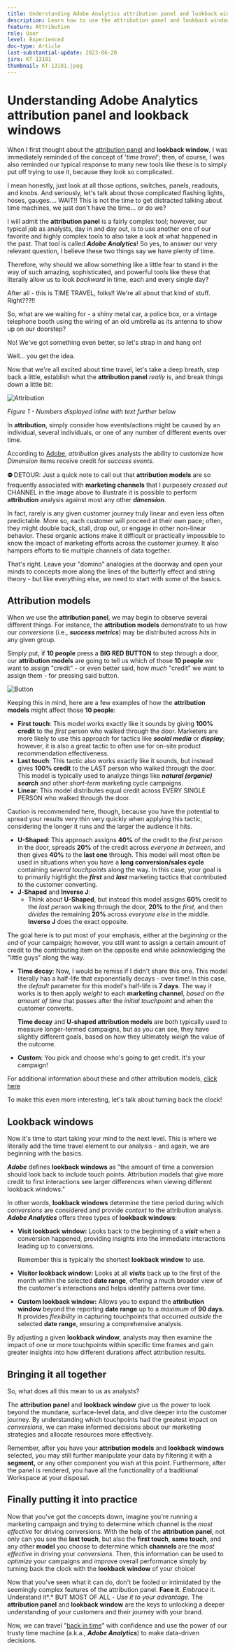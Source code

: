 ```yaml
---
title: Understanding Adobe Analytics attribution panel and lookback windows
description: Learn how to use the attribution panel and lookback window to understand customer behavior and customize how dimension items get credit for success events.
feature: Attribution
role: User
level: Experienced
doc-type: Article
last-substantial-update: 2023-06-20
jira: KT-13181
thumbnail: KT-13181.jpeg
---
```


# Understanding Adobe Analytics attribution panel and lookback windows

When I first thought about the [attribution panel](https://experienceleague.adobe.com/docs/analytics-platform/using/cja-workspace/panels/attribution.html?lang=en) and **lookback window**, I was immediately reminded of the concept of '*time travel'*; then, of course, I was also reminded our typical response to many new tools like these is to simply put off trying to use it, because they look so complicated.

I mean honestly, just look at all those options, switches, panels, readouts, and knobs.  And seriously, let's talk about those complicated flashing lights, hoses, gauges…. WAIT!!  This is not the time to get distracted talking about time machines, we just don't have the time… or do we?

I will admit the **attribution panel** is a fairly complex tool; however, our typical job as analysts, day in and day out, is to use another one of our favorite and highly complex tools to also take a look at what happened in the past. That tool is called ***Adobe Analytics***!  So yes, to answer our very relevant question, I believe these two things say we have plenty of time.

Therefore, why should we allow something like a little fear to stand in the way of such amazing, sophisticated, and powerful tools like these that literally allow us to look *backward* in time, each and every single day?

After all - this is TIME TRAVEL, folks!!  We're all about that kind of stuff.  Right???!!

So, what are we waiting for - a shiny metal car, a police box, or a vintage telephone booth using the wiring of an old umbrella as its antenna to show up on our doorstep?

No!  We've got something even better, so let's strap in and hang on!

Well… you get the idea.


Now that we're all excited about time travel, let's take a deep breath, step back a little, establish what the **attribution panel** *really* is, and break things down a little bit:

![Attribution](assets/attribution.png)

*Figure 1 - Numbers displayed inline with text further below*

In **attribution**, simply consider how events/actions might be caused by an individual, several individuals, or one of any number of different events over time.

According to [Adobe](https://experienceleague.adobe.com/docs/analytics-platform/using/cja-workspace/attribution/overview.html?lang=en), *attribution* gives analysts the ability to customize how *Dimension* items receive credit for *success events*.


**⛔** DETOUR: Just a quick note to call out that **attribution models** are so frequently associated with **marketing channels** that I purposely *crossed out* CHANNEL in the image above to illustrate it is possible to perform **attribution** analysis against most any other ***dimension***.


In fact, rarely is any given customer journey truly linear and even less often predictable.  More so, each customer will proceed at their own pace; often, they might double back, stall, drop out, or engage in other non-linear behavior. These organic actions make it difficult or practically impossible to know the impact of marketing efforts across the customer journey. It also hampers efforts to tie multiple channels of data together.

That's right.  Leave your "domino" analogies at the doorway and open your minds to concepts more along the lines of the butterfly effect and string theory - but like everything else, we need to start with some of the basics.

## **Attribution models**
When we use the **attribution panel**, we may begin to observe several different things.  For instance, the **attribution models** demonstrate to us how our *conversions* (i.e., ***success metrics***) may be distributed across *hits* in any given group.

Simply put, if **10 people** press a **BIG RED BUTTON** to step through a door, our **attribution models** are going to tell us which of those **10 people** we want to assign "credit" - or even better said, how *much* "credit" we want to assign them - for pressing said button.

![Button](assets/button.png)

Keeping this in mind, here are a few examples of how the **attribution models** might affect those **10 people**:

- **First touch**: This model works exactly like it sounds by giving **100% credit** to the *first* person who walked through the door.  Marketers are more likely to use this approach for tactics like ***social media*** or ***display***; however, it is also a great tactic to often use for on-site product recommendation effectiveness.
- **Last touch**: This tactic also works exactly like it sounds, but instead gives **100% credit** to the LAST person who walked through the door.  This model is typically used to analyze things like ***natural (organic) search*** and other *short-term* marketing cycle campaigns.
- **Linear**: This model distributes equal credit across EVERY SINGLE PERSON who walked through the door.

Caution is recommended here, though, because you have the potential to spread your results very thin very quickly when applying this tactic, considering the longer it runs and the larger the audience it hits.

- **U-Shaped**: This approach assigns **40%** of the credit to the *first person* in the door, spreads **20%** of the credit across *everyone in between*, and then gives **40%** to the **last one** through. This model will most often be used in situations when you have a **long conversion/sales cycle** containing *several touchpoints* along the way.  In this case, your goal is to primarily highlight the ***first*** and ***last*** marketing tactics that contributed to the customer converting.
- **J**-**Shaped** and **Inverse J**:
  - Think about **U-Shaped**, but instead this model assigns **60%** credit to the *last person* walking through the door, **20%** to the *first*, and then *divides* the remaining **20%** across *everyone else* in the middle.  **Inverse J** does the exact opposite.

The goal here is to put most of your emphasis, either at the *beginning* or the *end* of your campaign; however, you still want to assign a certain amount of credit to the contributing item on the opposite end while acknowledging the "little guys" along the way. 

- **Time decay**: Now, I would be remiss if I didn't share this one. This model literally has a half-life that exponentially decays - over time!  In this case, the *default* parameter for this model's half-life is **7 days**.  The way it works is to then apply *weight* to each **marketing channel**, *based on the amount of time* that passes after the *initial touchpoint* and when the customer converts.

  **Time decay** and **U-shaped attribution models** are both typically used to measure longer-termed campaigns, but as you can see, they have slightly different goals, based on how they ultimately *weigh* the value of the outcome.

- **Custom**: You pick and choose who's going to get credit.  It's your campaign!

For additional information about these and other attribution models, [click here](https://experienceleague.adobe.com/docs/analytics/analyze/analysis-workspace/attribution/models.html?lang=en)

To make this even more interesting, let's talk about turning back the clock!

## **Lookback windows**
Now it's time to start taking your mind to the next level.  This is where we literally add the time travel element to our analysis - and again, we are beginning with the basics.

***Adobe*** defines **lookback windows** as "the amount of time a conversion should look back to include touch points. Attribution models that give more credit to first interactions see larger differences when viewing different lookback windows."


In other words, **lookback windows** determine the time period during which *conversions* are considered and provide *context* to the attribution analysis. ***Adobe Analytics*** offers three types of **lookback windows**:

- **Visit lookback window:** Looks back to the beginning of a ***visit*** when a conversion happened, providing insights into the immediate interactions leading up to conversions.

  Remember this is typically the shortest **lookback window** to use.
- **Visitor lookback window:** Looks at all ***visits*** back up to the first of the month within the selected **date range**, offering a much broader view of the customer's interactions and helps identify patterns over time.
- **Custom lookback window:** Allows you to expand the **attribution window** beyond the reporting **date range** up to a *maximum* of **90 days**.  It provides *flexibility* in capturing touchpoints that occurred *outside* the selected **date range**, ensuring a comprehensive analysis.

By adjusting a given **lookback window**, analysts may then examine the impact of one or more touchpoints within specific time frames and gain greater insights into how different durations affect attribution results.

## **Bringing it all together**
So, what does all this mean to us as analysts?

The **attribution panel** and **lookback window** give us the power to look beyond the mundane, surface-level data, and dive deeper into the customer journey. By understanding which touchpoints had the greatest impact on *conversions*, we can make informed decisions about our marketing strategies and allocate resources more effectively.

Remember, after you have your **attribution models** and **lookback windows** selected, you may still further manipulate your data by filtering it with a  **segment,** or any other component you wish at this point.  Furthermore, after the panel is rendered, you have all the functionality of a traditional Workspace at your disposal.

## **Finally putting it into practice**
Now that you've got the concepts down, imagine you're running a marketing campaign and trying to determine which channel is the *most effective* for driving conversions. With the help of the **attribution panel**, not only can you see the **last touch**, but also the **first touch**, **same touch**, and any other **model** you choose to determine which **channels** are the *most effective* in driving your *conversions*. Then, this information can be used to *optimize* your campaigns and improve overall performance simply by turning back the clock with the **lookback window** of your choice!

Now that you've seen what it can do, don't be fooled or intimidated by the seemingly complex features of the attribution panel.  **Face it**.  *Embrace* it.  Understand it*.*
BUT MOST OF ALL - *Use it to your advantage.* The **attribution panel** and **lookback window** are the keys to unlocking a deeper understanding of your customers and their journey with your brand.

Now, we can travel "[back in time](https://youtu.be/gVryJmZNFdU)" with confidence and use the power of our trusty time machine (a.k.a., ***Adobe Analytics***) to make data-driven decisions.
